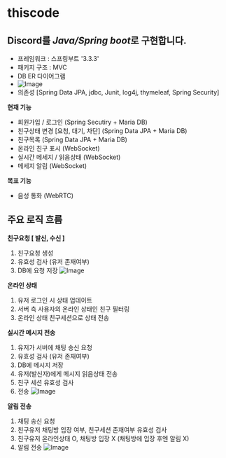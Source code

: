 # thiscode

## Discord를 *Java/Spring boot*로 구현합니다.

- 프레임워크 : 스프링부트 '3.3.3'
- 패키지 구조 : MVC
- DB ER 다이어그램
- ![Image](https://github.com/user-attachments/assets/62d7d467-6794-4000-99bf-c0eff50268b3)
- 의존성 [Spring Data JPA, jdbc, Junit, log4j, thymeleaf, Spring Security]

**현재 기능**
- 회원가입 / 로그인 (Spring Secutiry + Maria DB)
- 친구상태 변경 [요청, 대기, 차단] (Spring Data JPA + Maria DB)
- 친구목록 (Spring Data JPA + Maria DB)
- 온라인 친구 표시 (WebSocket)
- 실시간 메세지 / 읽음상태 (WebSocket)
- 메세지 알림 (WebSocket)
  
**목표 기능**
- 음성 통화 (WebRTC)

## 주요 로직 흐름

  **친구요청 [ 발신, 수신 ]**
  1. 친구요청 생성
  2. 유효성 검사 (유저 존재여부)
  3. DB에 요청 저장
  ![Image](https://github.com/user-attachments/assets/3c3ccfca-645d-4bc4-8442-303d75815d78)

  
  **온라인 상태**
  1. 유저 로그인 시 상태 업데이트
  2. 서버 측 사용자의 온라인 상태인 친구 필터링
  3. 온라인 상태 친구세션으로 상태 전송

  **실시간 메시지 전송**
  1. 유저가 서버에 채팅 송신 요청
  2. 유효성 검사 (유저 존재여부)
  3. DB에 메시지 저장
  4. 유저(발신자)에게 메시지 읽음상태 전송
  5. 친구 세션 유효성 검사
  6. 전송
  ![Image](https://github.com/user-attachments/assets/d652f5c1-e12e-4309-886d-1345c91828f9)

  **알림 전송**
  1. 채팅 송신 요청
  2. 친구유저 채팅방 입장 여부, 친구세션 존재여부 유효성 검사 
  3. 친구유저 온라인상태 O, 채팅방 입장 X (채팅방에 입장 후엔 알림 X)
  4. 알림 전송
  ![Image](https://github.com/user-attachments/assets/72bcf7c4-dada-46b8-b88a-d7265128c062)
